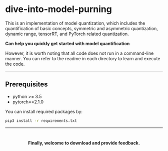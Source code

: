 # dive-into-model-purning
This is an implementation of model quantization, which includes the quantification of basic concepts, 
symmetric and asymmetric quantization, dynamic range, tensorRT, and PyTorch related quantization.

**Can help you quickly get started with model quantification**

However, it is worth noting that all code does not run in a command-line manner. You can refer to the 
readme in each directory to learn and execute the code.

***
## Prerequisites
- python >= 3.5
- pytorch==2.1.0

You can install required packages by:

```bash
pip3 install -r requirements.txt
```
***

#### 　　<center>Finally, welcome to download and provide feedback.</center>